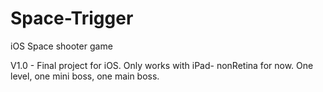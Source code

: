 Space-Trigger
=============

iOS Space shooter game

V1.0 - Final project for iOS. Only works with iPad- nonRetina for now. One level, one mini boss, one main boss.
